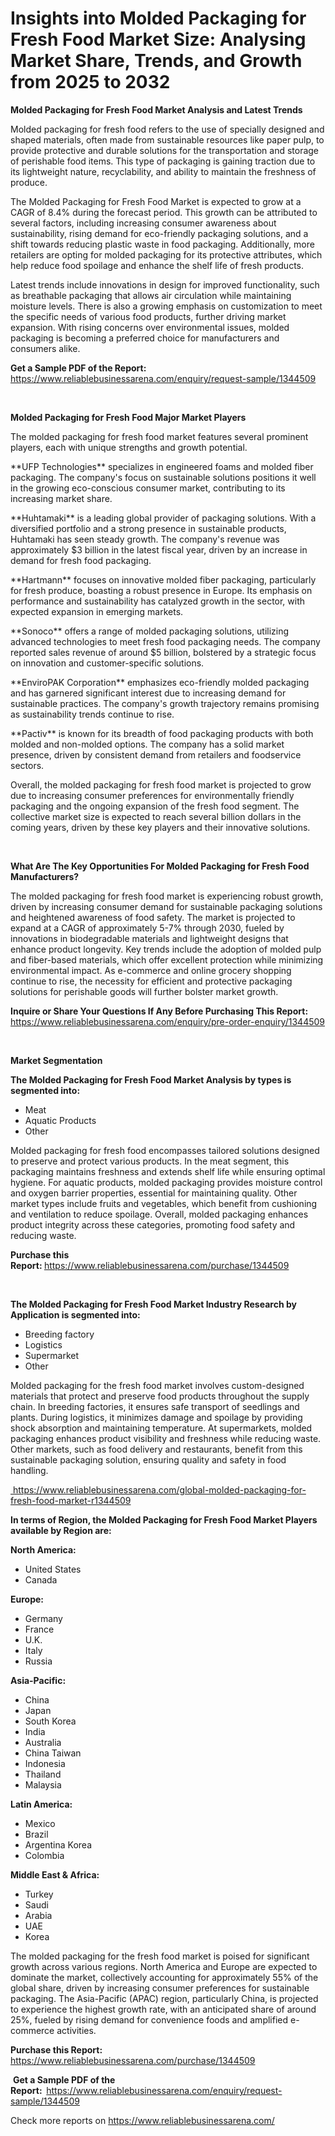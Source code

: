 <p><h1>Insights into Molded Packaging for Fresh Food Market Size: Analysing Market Share, Trends, and Growth from 2025 to 2032</h1></p><p><strong>Molded Packaging for Fresh Food Market Analysis and Latest Trends</strong></p>
<p><p>Molded packaging for fresh food refers to the use of specially designed and shaped materials, often made from sustainable resources like paper pulp, to provide protective and durable solutions for the transportation and storage of perishable food items. This type of packaging is gaining traction due to its lightweight nature, recyclability, and ability to maintain the freshness of produce.</p><p>The Molded Packaging for Fresh Food Market is expected to grow at a CAGR of 8.4% during the forecast period. This growth can be attributed to several factors, including increasing consumer awareness about sustainability, rising demand for eco-friendly packaging solutions, and a shift towards reducing plastic waste in food packaging. Additionally, more retailers are opting for molded packaging for its protective attributes, which help reduce food spoilage and enhance the shelf life of fresh products.</p><p>Latest trends include innovations in design for improved functionality, such as breathable packaging that allows air circulation while maintaining moisture levels. There is also a growing emphasis on customization to meet the specific needs of various food products, further driving market expansion. With rising concerns over environmental issues, molded packaging is becoming a preferred choice for manufacturers and consumers alike.</p></p>
<p><strong>Get a Sample PDF of the Report:&nbsp;</strong> <a href="https://www.reliablebusinessarena.com/enquiry/request-sample/1344509?utm_campaign=2396&utm_medium=2&utm_source=Github&utm_content=ia&utm_term=24032025&utm_id=molded-packaging-for-fresh-food">https://www.reliablebusinessarena.com/enquiry/request-sample/1344509</a></p>
<p>&nbsp;</p>
<p><strong>Molded Packaging for Fresh Food Major Market Players</strong></p>
<p><p>The molded packaging for fresh food market features several prominent players, each with unique strengths and growth potential. </p><p>**UFP Technologies** specializes in engineered foams and molded fiber packaging. The company's focus on sustainable solutions positions it well in the growing eco-conscious consumer market, contributing to its increasing market share.</p><p>**Huhtamaki** is a leading global provider of packaging solutions. With a diversified portfolio and a strong presence in sustainable products, Huhtamaki has seen steady growth. The company's revenue was approximately $3 billion in the latest fiscal year, driven by an increase in demand for fresh food packaging.</p><p>**Hartmann** focuses on innovative molded fiber packaging, particularly for fresh produce, boasting a robust presence in Europe. Its emphasis on performance and sustainability has catalyzed growth in the sector, with expected expansion in emerging markets.</p><p>**Sonoco** offers a range of molded packaging solutions, utilizing advanced technologies to meet fresh food packaging needs. The company reported sales revenue of around $5 billion, bolstered by a strategic focus on innovation and customer-specific solutions.</p><p>**EnviroPAK Corporation** emphasizes eco-friendly molded packaging and has garnered significant interest due to increasing demand for sustainable practices. The company's growth trajectory remains promising as sustainability trends continue to rise.</p><p>**Pactiv** is known for its breadth of food packaging products with both molded and non-molded options. The company has a solid market presence, driven by consistent demand from retailers and foodservice sectors.</p><p>Overall, the molded packaging for fresh food market is projected to grow due to increasing consumer preferences for environmentally friendly packaging and the ongoing expansion of the fresh food segment. The collective market size is expected to reach several billion dollars in the coming years, driven by these key players and their innovative solutions.</p></p>
<p>&nbsp;</p>
<p><strong>What Are The Key Opportunities For Molded Packaging for Fresh Food Manufacturers?</strong></p>
<p><p>The molded packaging for fresh food market is experiencing robust growth, driven by increasing consumer demand for sustainable packaging solutions and heightened awareness of food safety. The market is projected to expand at a CAGR of approximately 5-7% through 2030, fueled by innovations in biodegradable materials and lightweight designs that enhance product longevity. Key trends include the adoption of molded pulp and fiber-based materials, which offer excellent protection while minimizing environmental impact. As e-commerce and online grocery shopping continue to rise, the necessity for efficient and protective packaging solutions for perishable goods will further bolster market growth.</p></p>
<p><strong>Inquire or Share Your Questions If Any Before Purchasing This Report:</strong> <a href="https://www.reliablebusinessarena.com/enquiry/pre-order-enquiry/1344509?utm_campaign=2396&utm_medium=2&utm_source=Github&utm_content=ia&utm_term=24032025&utm_id=molded-packaging-for-fresh-food">https://www.reliablebusinessarena.com/enquiry/pre-order-enquiry/1344509</a></p>
<p>&nbsp;</p>
<p><strong>Market Segmentation</strong></p>
<p><strong>The Molded Packaging for Fresh Food Market Analysis by types is segmented into:</strong></p>
<p><ul><li>Meat</li><li>Aquatic Products</li><li>Other</li></ul></p>
<p><p>Molded packaging for fresh food encompasses tailored solutions designed to preserve and protect various products. In the meat segment, this packaging maintains freshness and extends shelf life while ensuring optimal hygiene. For aquatic products, molded packaging provides moisture control and oxygen barrier properties, essential for maintaining quality. Other market types include fruits and vegetables, which benefit from cushioning and ventilation to reduce spoilage. Overall, molded packaging enhances product integrity across these categories, promoting food safety and reducing waste.</p></p>
<p><strong>Purchase this Report:&nbsp;</strong><a href="https://www.reliablebusinessarena.com/purchase/1344509?utm_campaign=2396&utm_medium=2&utm_source=Github&utm_content=ia&utm_term=24032025&utm_id=molded-packaging-for-fresh-food">https://www.reliablebusinessarena.com/purchase/1344509</a></p>
<p>&nbsp;</p>
<p><strong>The Molded Packaging for Fresh Food Market Industry Research by Application is segmented into:</strong></p>
<p><ul><li>Breeding factory</li><li>Logistics</li><li>Supermarket</li><li>Other</li></ul></p>
<p><p>Molded packaging for the fresh food market involves custom-designed materials that protect and preserve food products throughout the supply chain. In breeding factories, it ensures safe transport of seedlings and plants. During logistics, it minimizes damage and spoilage by providing shock absorption and maintaining temperature. At supermarkets, molded packaging enhances product visibility and freshness while reducing waste. Other markets, such as food delivery and restaurants, benefit from this sustainable packaging solution, ensuring quality and safety in food handling.</p></p>
<p><a href="https://www.reliablebusinessarena.com/global-molded-packaging-for-fresh-food-market-r1344509?utm_campaign=2396&utm_medium=2&utm_source=Github&utm_content=ia&utm_term=24032025&utm_id=molded-packaging-for-fresh-food">&nbsp;https://www.reliablebusinessarena.com/global-molded-packaging-for-fresh-food-market-r1344509</a></p>
<p><strong>In terms of Region, the Molded Packaging for Fresh Food Market Players available by Region are:</strong></p>
<p>
    <p> <strong> North America: </strong>
        <ul>
            <li>United States</li>
            <li>Canada</li>
        </ul>
        </p> 
    <p> <strong> Europe: </strong>
        <ul>
            <li>Germany</li>
            <li>France</li>
            <li>U.K.</li>
            <li>Italy</li>
            <li>Russia</li>
        </ul>
        </p> 
    <p> <strong> Asia-Pacific: </strong>
        <ul>
            <li>China</li>
            <li>Japan</li>
            <li>South Korea</li>
            <li>India</li>
            <li>Australia</li>
            <li>China Taiwan</li>
            <li>Indonesia</li>
            <li>Thailand</li>
            <li>Malaysia</li>
        </ul>
        </p> 
    <p> <strong> Latin America: </strong>
        <ul>
            <li>Mexico</li>
            <li>Brazil</li>
            <li>Argentina Korea</li>
            <li>Colombia</li>
        </ul>
        </p> 
    <p> <strong> Middle East & Africa: </strong>
        <ul>
            <li>Turkey</li>
            <li>Saudi</li>
            <li>Arabia</li>
            <li>UAE</li>
            <li>Korea</li>
        </ul>
    </p>
    </p>
<p><p>The molded packaging for the fresh food market is poised for significant growth across various regions. North America and Europe are expected to dominate the market, collectively accounting for approximately 55% of the global share, driven by increasing consumer preferences for sustainable packaging. The Asia-Pacific (APAC) region, particularly China, is projected to experience the highest growth rate, with an anticipated share of around 25%, fueled by rising demand for convenience foods and amplified e-commerce activities.</p></p>
<p><strong>Purchase this Report: </strong><a href="https://www.reliablebusinessarena.com/purchase/1344509?utm_campaign=2396&utm_medium=2&utm_source=Github&utm_content=ia&utm_term=24032025&utm_id=molded-packaging-for-fresh-food">https://www.reliablebusinessarena.com/purchase/1344509</a></p>
<p>&nbsp;<strong>Get a Sample PDF of the Report:&nbsp;&nbsp;</strong><a href="https://www.reliablebusinessarena.com/enquiry/request-sample/1344509?utm_campaign=2396&utm_medium=2&utm_source=Github&utm_content=ia&utm_term=24032025&utm_id=molded-packaging-for-fresh-food">https://www.reliablebusinessarena.com/enquiry/request-sample/1344509</a></p>
<p><strong></strong></p>
<p>Check more reports on <a href="https://www.reliablebusinessarena.com/?utm_campaign=2396&utm_medium=2&utm_source=Github&utm_content=ia&utm_term=24032025&utm_id=molded-packaging-for-fresh-food">https://www.reliablebusinessarena.com/</a></p>
